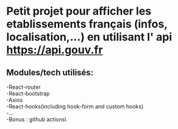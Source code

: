 # Petit projet pour afficher les etablissements français (infos, localisation,...) en utilisant l' api https://api.gouv.fr

## Modules/tech utilisés:
-React-router\
-React-bootstrap\
-Axios\
-React-hooks(including hook-form and custom hooks)\
-...\
-Bonus : github actions\